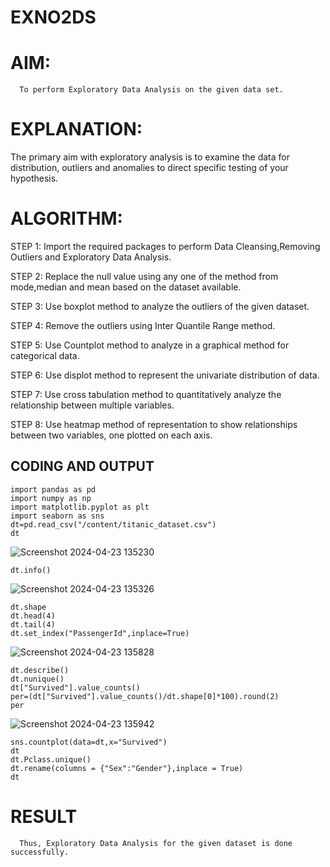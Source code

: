 # EXNO2DS
# AIM:
      To perform Exploratory Data Analysis on the given data set.
      
# EXPLANATION:
  The primary aim with exploratory analysis is to examine the data for distribution, outliers and anomalies to direct specific testing of your hypothesis.
  
# ALGORITHM:
STEP 1: Import the required packages to perform Data Cleansing,Removing Outliers and Exploratory Data Analysis.

STEP 2: Replace the null value using any one of the method from mode,median and mean based on the dataset available.

STEP 3: Use boxplot method to analyze the outliers of the given dataset.

STEP 4: Remove the outliers using Inter Quantile Range method.

STEP 5: Use Countplot method to analyze in a graphical method for categorical data.

STEP 6: Use displot method to represent the univariate distribution of data.

STEP 7: Use cross tabulation method to quantitatively analyze the relationship between multiple variables.

STEP 8: Use heatmap method of representation to show relationships between two variables, one plotted on each axis.

## CODING AND OUTPUT
```
import pandas as pd
import numpy as np
import matplotlib.pyplot as plt
import seaborn as sns
dt=pd.read_csv("/content/titanic_dataset.csv")
dt
```
![Screenshot 2024-04-23 135230](https://github.com/Harsayazheni/Expt02-Introduction-to-Data-Science/assets/118708467/f9c52b29-674b-475e-a317-7f717494c4d2)
```
dt.info()
```
![Screenshot 2024-04-23 135326](https://github.com/Harsayazheni/Expt02-Introduction-to-Data-Science/assets/118708467/806a43c9-dbf7-4337-a76d-eb26133ce1d8)
```
dt.shape
dt.head(4)
dt.tail(4)
dt.set_index("PassengerId",inplace=True)
```
![Screenshot 2024-04-23 135828](https://github.com/Harsayazheni/Expt02-Introduction-to-Data-Science/assets/118708467/782b770c-6a48-4102-8ef1-087fd853418d)
```
dt.describe()
dt.nunique()
dt["Survived"].value_counts()
per=(dt["Survived"].value_counts()/dt.shape[0]*100).round(2)
per
```
![Screenshot 2024-04-23 135942](https://github.com/Harsayazheni/Expt02-Introduction-to-Data-Science/assets/118708467/45d05238-a279-412b-9d5e-dd2c64b5fdc9)
```
sns.countplot(data=dt,x="Survived")
dt
dt.Pclass.unique()
dt.rename(columns = {"Sex":"Gender"},inplace = True)
dt
```
# RESULT
      Thus, Exploratory Data Analysis for the given dataset is done successfully.
